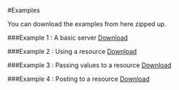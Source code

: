 #Examples

You can download the examples from here zipped up.

###Example 1 : A basic server
[Download](../example1.zip)

###Example 2 : Using a resource
[Download](../example2.zip)

###Example 3 : Passing values to a resource
[Download](../example3.zip)

###Example 4 : Posting to a resource
[Download](../example4.zip)

